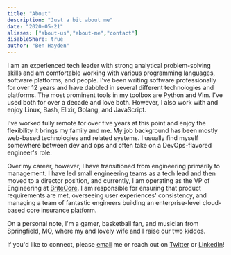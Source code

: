 ```yaml
---
title: "About"
description: "Just a bit about me"
date: "2020-05-21"
aliases: ["about-us","about-me","contact"]
disableShare: true
author: "Ben Hayden"
---
```


I am an experienced tech leader with strong analytical problem-solving skills and am comfortable working with various programming languages, software platforms, and people. I've been writing software professionally for over 12 years and have dabbled in several different technologies and platforms. The most prominent tools in my toolbox are Python and Vim. I've used both for over a decade and love both. However, I also work with and enjoy Linux, Bash, Elixir, Golang, and JavaScript.

I've worked fully remote for over five years at this point and enjoy the flexibility it brings my family and me. My job background has been mostly web-based technologies and related systems. I usually find myself somewhere between dev and ops and often take on a DevOps-flavored engineer's role.

Over my career, however, I have transitioned from engineering primarily to management. I have led small engineering teams as a tech lead and then moved to a director position, and currently, I am operating as the VP of Engineering at [BriteCore](https://www.britecore.com/). I am responsible for ensuring that product requirements are met, overseeing user experiences' consistency, and managing a team of fantastic engineers building an enterprise-level cloud-based core insurance platform.

On a personal note, I'm a gamer, basketball fan, and musician from Springfield, MO, where my and lovely wife and I raise our two kiddos.

If you'd like to connect, please [email](mailto:contact@deybhayden.me) me or reach out on [Twitter](https://twitter.com/deybhayden) or [LinkedIn](https://www.linkedin.com/in/benhayden/)!
